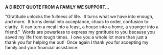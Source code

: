 **A DIRECT QUOTE FROM A FAMILY WE SUPPORT…**

"Gratitude unlocks the fullness of life. &nbsp;It turns what we have into enough, and more. &nbsp;It turns denial into acceptance, chaos to order, confusion to clarity. &nbsp;It can turn a meal into a feast, a house into a home, a stranger into a friend." &nbsp;Words are powerless to express my gratitude to you because you saved my life from tough times. &nbsp;I owe you a whole lot more than just a thank you for helping me out\! &nbsp;Once again I thank you for accepting my family and your financial assistance.
